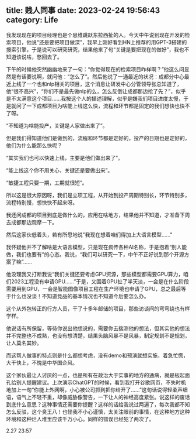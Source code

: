 title: 贱人同事
date: 2023-02-24 19:56:43
category: Life
---

我发现现在的项目经理也是个思维跳跃东拉西扯的人。今天中午说到现在开发的检索项目，他说“还是要把项目做深”，我早上刚好看到HN上推荐的用GPT-3搭建的搜索引擎，于是说可以研究研究，结果他来了句“关键是要把现在的做好”，我也不知道该说啥，憋回去了。

下午的时候他突然幽幽地来了一句：“你觉得现在的检索项目咋样啊？”他这么问显然是有话要说啊，就问他：“怎么了”。然后他说了一通最近的状况：成都分中心最近上线了一个也和nlp相关的项目，这个消息让研发中心分管领导张总知道了，他“很不高兴”，“你们不是最先做nlp的么，怎么反倒让成都那边抢了先？”，似乎是不太满意这个项目……我按这个人的描述理解，似乎是嫌我们项目进度太慢，于是就问了一下成都项目为啥能上线这么快，流程和环节都是固定的我们想快也快不了呀。

“不知道为啥能投产，关键是人家做出来了”。

但是我们得知道他们是做到的，流程和环节都是定好的，投产的日期也是定好的，他们为什么能那么快呢？

“其实我们也可以快速上线，主要是他们做出来了”。

“能上线这个你不用关心，关键还是要做出来”。

“敏捷工程只要一期，工期就很短”。

所以这是很大原因呀，我们是立项工程，从开始到投产周期特别长，环节特别多，流程特别慢，想快快不起来呀。

我还问成都的项目到底是做什么的，应用在啥地方，结果他并不知道，才准备下周去成都那边观摩一下。

然后这家伙低着头，若有所思地说"我现在想着咱们得加上大语言模型……"

我怀疑他并不了解啥是大语言模型，只是现在疯传各种AI名称，于是抱着“别人能做，我们也要有”的心态。我说，“我们可以研究一下，中午不正好说到那个开源方案了嘛”……

他没理我又打断我说“我们关键还要考虑GPU资源，那些模型都需要GPU算力，咱们2023工程没有申请GPU……”于是，又围着GPU扯了半天淡，一会是在什么阶段需要用到GPU，一会是智能图像项目工程在生产环境也申请了GPU，总之最后等于什么也没谈！不知道竞品的基本情况也不知道今后要怎么办。

这个从外包转正的行方人员，干了十多年邮储的项目，那些访谈间的弯弯绕也有样学样。

他说话有所保留，等待你说出他想说的，需要你去揣测他的想法，但其实他的想法并不完整也不成熟，也没有想清楚，结果头脑风暴不是风暴，制定规划不是规划，让人莫名其妙。

而这帮人做事的特点则是什么都想考虑，没有demo和预演就想实施，着急忙慌，大干快上，不愧是中华国企风。

这个家伙最让人讨厌的一点，也是所有在政治大于实事的地方的通病，就是板起面孔给别人提醒建议。上次演示ChatGPT的时候，看到我打开谷歌网页，不失时机地加上一句“你能上外网啊，小心被公司抓到把你给开了……”这句话说得轻柔声细语，语气上不轻不重，却像威胁像警告，一下让人的神经高度紧张。说这样的废话到底什么意思？这种事情还需要你提醒？这样的话给我说过两遍了，每次我都不知怎么反驳，这个臭王八！也怪我不小心谨慎，太关注眼前的事情，在这种地方这种环境和这种烂人堆里应该千万小心。同样的错误已经犯了两次了。

2.27 23:57
